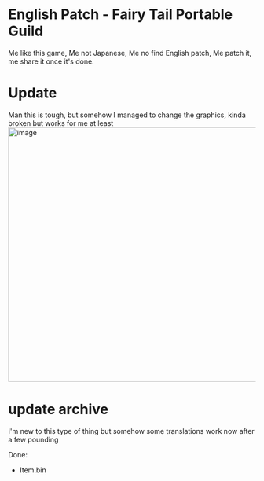 # English Patch - Fairy Tail Portable Guild

Me like this game,
Me not Japanese,
Me no find English patch,
Me patch it,
me share it once it's done.


# Update
Man this is tough, but somehow I managed to change the graphics, kinda broken but works for me at least
<img width="832" height="518" alt="image" src="https://github.com/user-attachments/assets/399594cd-fe9b-4ddd-9fcb-6d070c64bccc" />


# update archive
I'm new to this type of thing but somehow some translations work now after a few pounding


Done:
- Item.bin
